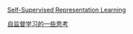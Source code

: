 [Self-Supervised Representation Learning](https://lilianweng.github.io/lil-log/2019/11/10/self-supervised-learning.html)

[自监督学习的一些思考](https://zhuanlan.zhihu.com/p/150224914)